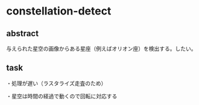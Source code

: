 # constellation-detect

## abstract
与えられた星空の画像からある星座（例えばオリオン座）を検出する。したい。

## task
・処理が遅い（ラスタライズ走査のため）

・星空は時間の経過で動くので回転に対応する
